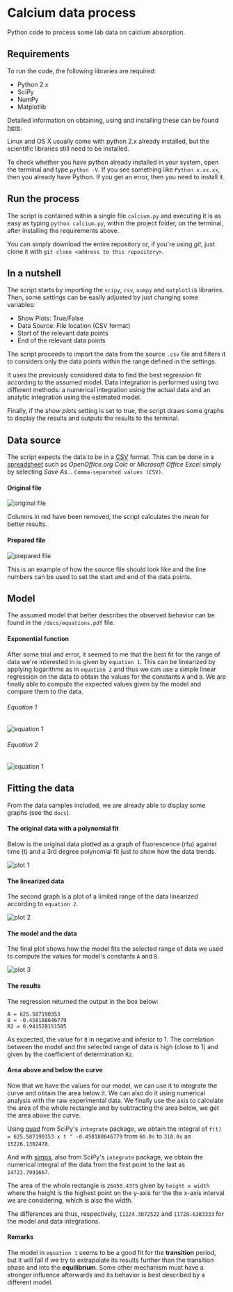 # Calcium data process

Python code to process some lab data on calcium absorption.

## Requirements

To run the code, the following libraries are required:
* Python 2.x
* SciPy
* NumPy
* Matplotlib

Detailed information on obtaining, using and installing these can be found [here](http://www.scipy.org/install.html).

Linux and OS X usually come with python 2.x already installed, but the scientific libraries still need to be installed.

To check whether you have python already installed in your system, open the terminal and type `python -V`. If you see something like `Python x.xx.xx`, then you already have Python. If you get an error, then you need to install it.

## Run the process

The script is contained within a single file `calcium.py` and executing it is as easy as typing `python calcium.py`, within the project folder, on the terminal, after installing the requirements above.

You can simply download the entire repository or, if you're using _git_, just clone it with `git clone <address to this repository>`.

## In a nutshell

The script starts by importing the `scipy`, `csv`, `numpy` and `matplotlib` libraries. Then, some settings can be easily adjusted by just changing some variables:
* Show Plots: True/False
* Data Source: File location (CSV format)
* Start of the relevant data points
* End of the relevant data points

The script proceeds to import the data from the source `.csv` file and filters it to considers only the data points within the range defined in the settings.

It uses the previously considered data to find the best regression fit according to the assumed model. Data integration is performed using two different methods: a numerical integration using the actual data and an analytic integration using the estimated model.

Finally, if the _show plots_ setting is set to true, the script draws some graphs to display the results and outputs the results to the terminal.

## Data source

The script expects the data to be in a [CSV](https://en.wikipedia.org/wiki/Comma-separated_values) format. This can be done in a [spreadsheet](https://en.wikipedia.org/wiki/List_of_spreadsheet_software) such as _OpenOffice.org Calc_ or _Microsoft Office Excel_ simply by selecting _Save As..._ `Comma-separated values (CSV)`.

#### Original file

![original file](/docs/file1.png)

Columns in red have been removed, the script calculates the _mean_ for better results.

#### Prepared file

![prepared file](/docs/file2.png)

This is an example of how the source file should look like and the line numbers can be used to set the start and end of the data points.

## Model

The assumed model that better describes the observed behavior can be found in the `/docs/equations.pdf` file.

#### Exponential function

After some trial and error, it seemed to me that the best fit for the range of data we're interested in is given by `equation 1`. This can be linearized by applying logarithms as in `equation 2` and thus we can use a simple linear regression on the data to obtain the values for the constants `A` and `B`. We are finally able to compute the expected values given by the model and compare them to the data.

###### Equation 1
![equation 1](/docs/eq1.png)

###### Equation 2
![equation 1](/docs/eq2.png)

## Fitting the data

From the data samples included, we are already able to display some graphs (see the `docs`).

#### The original data with a polynomial fit

Below is the original data plotted as a graph of fluorescence (rfu) against time (t) and a 3rd degree polynomial fit just to show how the data trends.

![plot 1](/docs/figure_1.png)

#### The linearized data

The second graph is a plot of a limited range of the data linearized according to `equation 2`.

![plot 2](/docs/figure_2.png)

#### The model and the data

The final plot shows how the model fits the selected range of data we used to compute the values for model's constants `A` and `B`.

![plot 3](/docs/figure_3.png)

#### The results

The regression returned the output in the box below:
```
A = 625.587190353
B = -0.458188646779
R2 = 0.941528151585
```

As expected, the value for `B` in negative and inferior to 1. The correlation between the model and the selected range of data is high (close to 1) and given by the coefficient of determination `R2`.

#### Area above and below the curve

Now that we have the values for our model, we can use it to integrate the curve and obtain the area below it. We can also do it using numerical analysis with the raw experimental data. We finally use the axis to calculate the area of the whole rectangle and by subtracting the area below, we get the area above the curve.

Using [quad](http://docs.scipy.org/doc/scipy/reference/generated/scipy.integrate.quad.html) from SciPy's `integrate` package, we obtain the integral of `f(t) = 625.587190353 x t ^ -0.458188646779` from `60.0s` to `310.0s` as `15226.1302478`.

And with [simps](http://docs.scipy.org/doc/scipy/reference/generated/scipy.integrate.simps.html), also from SciPy's `integrate` package, we obtain the numerical integral of the data from the first point to the last as `14721.7991667`.

The area of the whole rectangle is `26450.4375` given by `height x width` where the height is the highest point on the y-axis for the the x-axis interval we are considering, which is also the width.

The differences are thus, respectively, `11224.3072522` and `11728.6383333` for the model and data integrations.

#### Remarks

The model in `equation 1` seems to be a good fit for the **transition** period, but it will fail if we try to extrapolate its results further than the transition phase and into the **equilibrium**. Some other mechanism must have a stronger influence afterwards and its behavior is best described by a different model.
